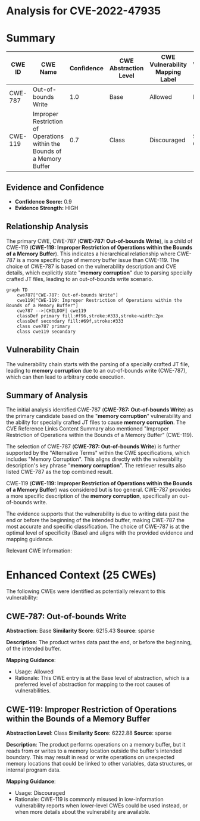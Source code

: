 # Analysis for CVE-2022-47935

# Summary
| CWE ID | CWE Name | Confidence | CWE Abstraction Level | CWE Vulnerability Mapping Label | CWE-Vulnerability Mapping Notes |
|---|---|---|---|---|---|
| CWE-787 | Out-of-bounds Write | 1.0 | Base | Allowed | Primary CWE |
| CWE-119 | Improper Restriction of Operations within the Bounds of a Memory Buffer | 0.7 | Class | Discouraged | Secondary Candidate |

## Evidence and Confidence

*   **Confidence Score:** 0.9
*   **Evidence Strength:** HIGH

## Relationship Analysis
The primary CWE, CWE-787 (**CWE-787: Out-of-bounds Write**), is a child of CWE-119 (**CWE-119: Improper Restriction of Operations within the Bounds of a Memory Buffer**). This indicates a hierarchical relationship where CWE-787 is a more specific type of memory buffer issue than CWE-119. The choice of CWE-787 is based on the vulnerability description and CVE details, which explicitly state "**memory corruption**" due to parsing specially crafted JT files, leading to an out-of-bounds write scenario.
```mermaid
graph TD
    cwe787["CWE-787: Out-of-bounds Write"]
    cwe119["CWE-119: Improper Restriction of Operations within the Bounds of a Memory Buffer"]
    cwe787 -->|CHILDOF| cwe119
    classDef primary fill:#f96,stroke:#333,stroke-width:2px
    classDef secondary fill:#69f,stroke:#333
    class cwe787 primary
    class cwe119 secondary
```

## Vulnerability Chain
The vulnerability chain starts with the parsing of a specially crafted JT file, leading to **memory corruption** due to an out-of-bounds write (CWE-787), which can then lead to arbitrary code execution.

## Summary of Analysis
The initial analysis identified CWE-787 (**CWE-787: Out-of-bounds Write**) as the primary candidate based on the "**memory corruption**" vulnerability and the ability for specially crafted JT files to cause **memory corruption**. The CVE Reference Links Content Summary also mentioned "Improper Restriction of Operations within the Bounds of a Memory Buffer" (CWE-119).

The selection of CWE-787 (**CWE-787: Out-of-bounds Write**) is further supported by the "Alternative Terms" within the CWE specifications, which includes "Memory Corruption". This aligns directly with the vulnerability description's key phrase "**memory corruption**". The retriever results also listed CWE-787 as the top combined result.

CWE-119 (**CWE-119: Improper Restriction of Operations within the Bounds of a Memory Buffer**) was considered but is too general. CWE-787 provides a more specific description of the **memory corruption**, specifically an out-of-bounds write.

The evidence supports that the vulnerability is due to writing data past the end or before the beginning of the intended buffer, making CWE-787 the most accurate and specific classification. The choice of CWE-787 is at the optimal level of specificity (Base) and aligns with the provided evidence and mapping guidance.

Relevant CWE Information:
# Enhanced Context (25 CWEs)
The following CWEs were identified as potentially relevant to this vulnerability:

## CWE-787: Out-of-bounds Write
**Abstraction:** Base
**Similarity Score**: 6215.43
**Source**: sparse

**Description**:
The product writes data past the end, or before the beginning, of the intended buffer.

**Mapping Guidance**:
- Usage: Allowed
- Rationale: This CWE entry is at the Base level of abstraction, which is a preferred level of abstraction for mapping to the root causes of vulnerabilities.

## CWE-119: Improper Restriction of Operations within the Bounds of a Memory Buffer
**Abstraction Level**: Class
**Similarity Score**: 6222.88
**Source**: sparse

**Description**:
The product performs operations on a memory buffer, but it reads from or writes to a memory location outside the buffer's intended boundary. This may result in read or write operations on unexpected memory locations that could be linked to other variables, data structures, or internal program data.

**Mapping Guidance**:
- Usage: Discouraged
- Rationale: CWE-119 is commonly misused in low-information vulnerability reports when lower-level CWEs could be used instead, or when more details about the vulnerability are available.